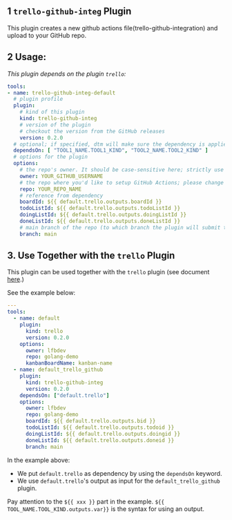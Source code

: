 ## 1 `trello-github-integ` Plugin

This plugin creates a new github actions file(trello-github-integration) and upload to your GitHub repo.

## 2 Usage:

_This plugin depends on the plugin `trello`:_

```yaml
tools:
- name: trello-github-integ-default
  # plugin profile
  plugin:
    # kind of this plugin
    kind: trello-github-integ
    # version of the plugin
    # checkout the version from the GitHub releases
    version: 0.2.0
  # optional; if specified, dtm will make sure the dependency is applied first before handling this tool.
  dependsOn: [ "TOOL1_NAME.TOOL1_KIND", "TOOL2_NAME.TOOL2_KIND" ]
  # options for the plugin
  options:
    # the repo's owner. It should be case-sensitive here; strictly use your GitHub user name; please change the value below.
    owner: YOUR_GITHUB_USERNAME
    # the repo where you'd like to setup GitHub Actions; please change the value below.
    repo: YOUR_REPO_NAME
    # reference from dependency
    boardId: ${{ default.trello.outputs.boardId }}
    todoListId: ${{ default.trello.outputs.todoListId }}
    doingListId: ${{ default.trello.outputs.doingListId }}
    doneListId: ${{ default.trello.outputs.doneListId }}
    # main branch of the repo (to which branch the plugin will submit the workflows)
    branch: main
```

## 3. Use Together with the `trello` Plugin

This plugin can be used together with the `trello` plugin (see document [here](./trello_plugin.md).)

See the example below:

```yaml
---
tools:
  - name: default
    plugin:
      kind: trello
      version: 0.2.0
    options:
      owner: lfbdev
      repo: golang-demo
      kanbanBoardName: kanban-name
  - name: default_trello_github
    plugin:
      kind: trello-github-integ
      version: 0.2.0
    dependsOn: ["default.trello"]
    options:
      owner: lfbdev
      repo: golang-demo
      boardId: ${{ default.trello.outputs.bid }}
      todoListId: ${{ default.trello.outputs.todoid }}
      doingListId: ${{ default.trello.outputs.doingid }}
      doneListId: ${{ default.trello.outputs.doneid }}
      branch: main
```

In the example above:

- We put `default.trello` as dependency by using the `dependsOn` keyword.
- We use `default.trello`'s output as input for the `default_trello_github` plugin.

Pay attention to the `${{ xxx }}` part in the example. `${{ TOOL_NAME.TOOL_KIND.outputs.var}}` is the syntax for using an output.

